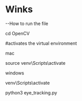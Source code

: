 # Winks

--How to run the file

cd OpenCV


#activates the virtual environment


mac 

source venv\Scripts\activate         

windows

venv\Scripts\activate



python3 eye_tracking.py

